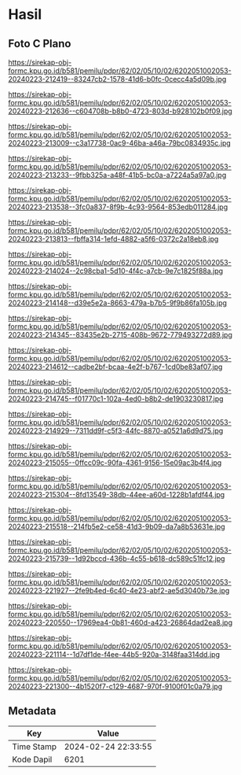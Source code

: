 # Hasil

## Foto C Plano

https://sirekap-obj-formc.kpu.go.id/b581/pemilu/pdpr/62/02/05/10/02/6202051002053-20240223-212419--83247cb2-1578-41d6-b0fc-0cecc4a5d09b.jpg

https://sirekap-obj-formc.kpu.go.id/b581/pemilu/pdpr/62/02/05/10/02/6202051002053-20240223-212636--c604708b-b8b0-4723-803d-b928102b0f09.jpg

https://sirekap-obj-formc.kpu.go.id/b581/pemilu/pdpr/62/02/05/10/02/6202051002053-20240223-213009--c3a17738-0ac9-46ba-a46a-79bc0834935c.jpg

https://sirekap-obj-formc.kpu.go.id/b581/pemilu/pdpr/62/02/05/10/02/6202051002053-20240223-213233--9fbb325a-a48f-41b5-bc0a-a7224a5a97a0.jpg

https://sirekap-obj-formc.kpu.go.id/b581/pemilu/pdpr/62/02/05/10/02/6202051002053-20240223-213538--3fc0a837-8f9b-4c93-9564-853edb011284.jpg

https://sirekap-obj-formc.kpu.go.id/b581/pemilu/pdpr/62/02/05/10/02/6202051002053-20240223-213813--fbffa314-1efd-4882-a5f6-0372c2a18eb8.jpg

https://sirekap-obj-formc.kpu.go.id/b581/pemilu/pdpr/62/02/05/10/02/6202051002053-20240223-214024--2c98cba1-5d10-4f4c-a7cb-9e7c1825f88a.jpg

https://sirekap-obj-formc.kpu.go.id/b581/pemilu/pdpr/62/02/05/10/02/6202051002053-20240223-214148--d39e5e2a-8663-479a-b7b5-9f9b86fa105b.jpg

https://sirekap-obj-formc.kpu.go.id/b581/pemilu/pdpr/62/02/05/10/02/6202051002053-20240223-214345--83435e2b-2715-408b-9672-779493272d89.jpg

https://sirekap-obj-formc.kpu.go.id/b581/pemilu/pdpr/62/02/05/10/02/6202051002053-20240223-214612--cadbe2bf-bcaa-4e2f-b767-1cd0be83af07.jpg

https://sirekap-obj-formc.kpu.go.id/b581/pemilu/pdpr/62/02/05/10/02/6202051002053-20240223-214745--f01770c1-102a-4ed0-b8b2-de1903230817.jpg

https://sirekap-obj-formc.kpu.go.id/b581/pemilu/pdpr/62/02/05/10/02/6202051002053-20240223-214929--7311dd9f-c5f3-44fc-8870-a0521a6d9d75.jpg

https://sirekap-obj-formc.kpu.go.id/b581/pemilu/pdpr/62/02/05/10/02/6202051002053-20240223-215055--0ffcc09c-90fa-4361-9156-15e09ac3b4f4.jpg

https://sirekap-obj-formc.kpu.go.id/b581/pemilu/pdpr/62/02/05/10/02/6202051002053-20240223-215304--8fd13549-38db-44ee-a60d-1228b1afdf44.jpg

https://sirekap-obj-formc.kpu.go.id/b581/pemilu/pdpr/62/02/05/10/02/6202051002053-20240223-215518--214fb5e2-ce58-41d3-9b09-da7a8b53631e.jpg

https://sirekap-obj-formc.kpu.go.id/b581/pemilu/pdpr/62/02/05/10/02/6202051002053-20240223-215739--1d92bccd-436b-4c55-b618-dc589c51fc12.jpg

https://sirekap-obj-formc.kpu.go.id/b581/pemilu/pdpr/62/02/05/10/02/6202051002053-20240223-221927--2fe9b4ed-6c40-4e23-abf2-ae5d3040b73e.jpg

https://sirekap-obj-formc.kpu.go.id/b581/pemilu/pdpr/62/02/05/10/02/6202051002053-20240223-220550--17969ea4-0b81-460d-a423-26864dad2ea8.jpg

https://sirekap-obj-formc.kpu.go.id/b581/pemilu/pdpr/62/02/05/10/02/6202051002053-20240223-221114--1d7df1de-f4ee-44b5-920a-3148faa314dd.jpg

https://sirekap-obj-formc.kpu.go.id/b581/pemilu/pdpr/62/02/05/10/02/6202051002053-20240223-221300--4b1520f7-c129-4687-970f-9100f01c0a79.jpg


## Metadata

| Key        | Value               |
| ---------- | ------------------- |
| Time Stamp | 2024-02-24 22:33:55 |
| Kode Dapil | 6201                |



